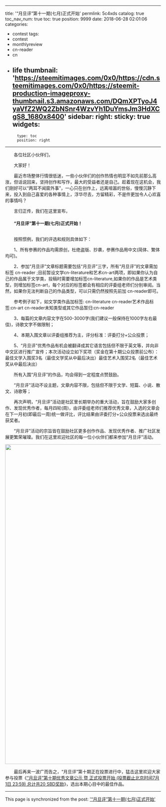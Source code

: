 
---
title: '“月旦评”第十一期(七月)正式开始'
permlink: 5c4xds
catalog: true
toc_nav_num: true
toc: true
position: 9999
date: 2018-06-28 02:01:06
categories:
- contest
tags:
- contest
- monthlyreview
- cn-reader
- cn
- life
thumbnail: 'https://steemitimages.com/0x0/https://cdn.steemitimages.com/0x0/https://steemit-production-imageproxy-thumbnail.s3.amazonaws.com/DQmXPTyoJ4yaVfZ2WQ2ZbNSnr4WzvYh1DuYmsJm3HdXCgS8_1680x8400'
sidebar:
    right:
        sticky: true
widgets:
    -
        type: toc
        position: right
---


<html>
<p>　　各位社区小伙伴们，</p>
<p>　　大家好！</p>
<p>　　最近市场整体行情很低迷，一些小伙伴们的创作热情也明显不如先前那么高涨，但话说回来，坚持创作和写作，最大的受益者还是自己。趁着现在这机会，我们刚好可以“两耳不闻窗外事”，一心只在创作上，远离喧嚣的世俗，慢慢沉静下来，投入到自己喜爱的各种事情上，浮华尽去，方留精彩，不是件更加令人心欢喜的事情吗？</p>
<p>　　言归正传，我们在这里宣布，<br>
　　<br>
　　<strong>“月旦评”第十一期(七月)正式开始！</strong></p>
<p><br>
　　按照惯例，我们的评选和规则具体如下：</p>
<p>　　1、所有参赛的作品均需原创，杜绝盗版、抄袭，参赛作品用中文(简体、繁体均可)。</p>
<p>　　2、参加“月旦评”文章标题需要包括“月旦评”三字，所有“月旦评”的文章需加标签 cn-reader ;目前暂设文学cn-literature和艺术cn-art两项，即如果你认为自己的作品属于文学类，投稿时需要增加标签cn-literature,如果你的作品是艺术类型，则增加标签cn-art，每个对应的标签都会有相应的评委组老师们分别审阅。当然，如果你无法判断自己的作品类型，可以只需仍然按照先前加 cn-reader即可。</p>
<p>　　参考例子如下，如文学类作品加标签: cn-literature cn-reader艺术作品标签:cn-art cn-reader未知类型或其它作品暂归:cn-reader</p>
<p>　　3、每篇的文章内容文字在500-3000字(我们建议一般保持在1000字左右最佳)，诗歌文字不做限制；</p>
<p>　　4、本期入围文章以评委组推荐为主，评分标准：评委打分+公众投票；</p>
<p>　　5、“月旦评”优秀作品有机会被翻译成其它语言包括但不限于英文等，并向非中文区进行推广宣传；本次活动设立如下奖项（奖金在第十期公众投票前公布）：最佳文学入围奖3名（最佳文学奖从中最后决出）最佳艺术入围奖2名（最佳艺术奖从中最后决出）</p>
<p>　　所有入围“月旦评”的作品，均会得到一定程度点赞鼓励。</p>
<p>　　“月旦评”活动不设主题，文章内容不限，包括但不限于文学、短篇、小说、散文、诗歌等；</p>
<p>　　再次声明，“月旦评”活动是社区里长期举办的重大活动，旨在鼓励大家多创作、发现优秀作者，每月四轮(周)，由评委组老师们推荐优秀文章，入选的文章会在下一月初(即最后一周)统一做评比，评比结果由评委打分+公众投票来选出最终获奖者。</p>
<p>　　“月旦评”活动的宗旨皆在鼓励社区更多创作作品、发现优秀作者、推广社区发展更繁荣璀璨。我们在这里欢迎社区的每一位小伙伴们都来参加“月旦评”活动。</p>
<p><img src="https://steemitimages.com/0x0/https://cdn.steemitimages.com/0x0/https://steemit-production-imageproxy-thumbnail.s3.amazonaws.com/DQmXPTyoJ4yaVfZ2WQ2ZbNSnr4WzvYh1DuYmsJm3HdXCgS8_1680x8400" width="981" height="1034"/></p>
<p>　　最后再来一波广而告之，“月旦评”第十期正在投票进行中，猛击这里欢迎大家参与投票《<a href="https://steemit.com/contest/@rivalhw/7-1-23-59-20-sbd">“月旦评”第十期优秀文章公示 暨 正式投票开始 (投票截止北京时间7月1日 23:59) 总计共20 SBD奖励</a>》，选出本期心目中的最佳作品。　</p>
</html>

- - -

This page is synchronized from the post: ['“月旦评”第十一期(七月)正式开始'](https://steemit.com/@rivalhw/5c4xds)
